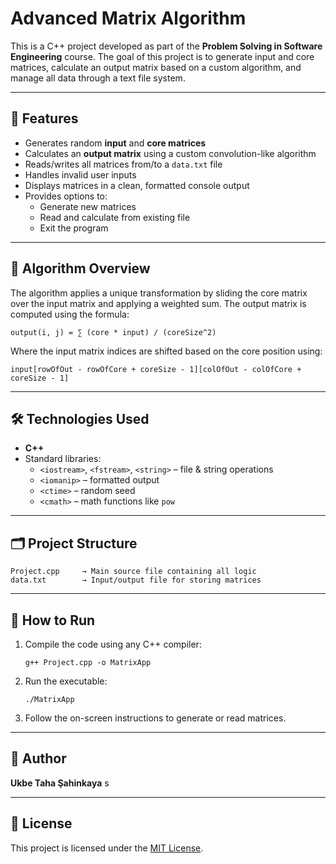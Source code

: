 
# Advanced Matrix Algorithm

This is a C++ project developed as part of the **Problem Solving in Software Engineering** course. The goal of this project is to generate input and core matrices, calculate an output matrix based on a custom algorithm, and manage all data through a text file system.

---

## 📌 Features

- Generates random **input** and **core matrices**
- Calculates an **output matrix** using a custom convolution-like algorithm
- Reads/writes all matrices from/to a `data.txt` file
- Handles invalid user inputs
- Displays matrices in a clean, formatted console output
- Provides options to:
  - Generate new matrices
  - Read and calculate from existing file
  - Exit the program

---

## 🧠 Algorithm Overview

The algorithm applies a unique transformation by sliding the core matrix over the input matrix and applying a weighted sum. The output matrix is computed using the formula:

```
output(i, j) = ∑ (core * input) / (coreSize^2)
```

Where the input matrix indices are shifted based on the core position using:

```
input[rowOfOut - rowOfCore + coreSize - 1][colOfOut - colOfCore + coreSize - 1]
```

---

## 🛠️ Technologies Used

- **C++**
- Standard libraries:
  - `<iostream>`, `<fstream>`, `<string>` – file & string operations
  - `<iomanip>` – formatted output
  - `<ctime>` – random seed
  - `<cmath>` – math functions like `pow`

---

## 🗂️ Project Structure

```
Project.cpp     → Main source file containing all logic
data.txt        → Input/output file for storing matrices
```

---

## 🧪 How to Run

1. Compile the code using any C++ compiler:
   ```
   g++ Project.cpp -o MatrixApp
   ```
2. Run the executable:
   ```
   ./MatrixApp
   ```
3. Follow the on-screen instructions to generate or read matrices.

---

## 👤 Author

**Ukbe Taha Şahinkaya**  s

---

## 📄 License

This project is licensed under the [MIT License](LICENSE).
